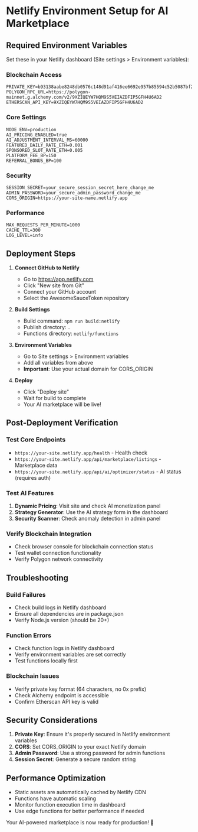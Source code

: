 # Netlify Environment Setup for AI Marketplace

## Required Environment Variables

Set these in your Netlify dashboard (Site settings > Environment variables):

### Blockchain Access
```
PRIVATE_KEY=b93138aabe8248db0576c148d91af416ee6692e957b85594c52b5087bf22af49
POLYGON_RPC_URL=https://polygon-mainnet.g.alchemy.com/v2/9XZIQEYW7HQM9S5VEIAZDFIP5GFH4U6AD2
ETHERSCAN_API_KEY=9XZIQEYW7HQM9S5VEIAZDFIP5GFH4U6AD2
```

### Core Settings
```
NODE_ENV=production
AI_PRICING_ENABLED=true
AI_ADJUSTMENT_INTERVAL_MS=60000
FEATURED_DAILY_RATE_ETH=0.001
SPONSORED_SLOT_RATE_ETH=0.005
PLATFORM_FEE_BP=150
REFERRAL_BONUS_BP=100
```

### Security
```
SESSION_SECRET=your_secure_session_secret_here_change_me
ADMIN_PASSWORD=your_secure_admin_password_change_me
CORS_ORIGIN=https://your-site-name.netlify.app
```

### Performance
```
MAX_REQUESTS_PER_MINUTE=1000
CACHE_TTL=300
LOG_LEVEL=info
```

## Deployment Steps

1. **Connect GitHub to Netlify**
   - Go to https://app.netlify.com
   - Click "New site from Git"
   - Connect your GitHub account
   - Select the AwesomeSauceToken repository

2. **Build Settings**
   - Build command: `npm run build:netlify`
   - Publish directory: `.`
   - Functions directory: `netlify/functions`

3. **Environment Variables**
   - Go to Site settings > Environment variables
   - Add all variables from above
   - **Important**: Use your actual domain for CORS_ORIGIN

4. **Deploy**
   - Click "Deploy site"
   - Wait for build to complete
   - Your AI marketplace will be live!

## Post-Deployment Verification

### Test Core Endpoints
- `https://your-site.netlify.app/health` - Health check
- `https://your-site.netlify.app/api/marketplace/listings` - Marketplace data
- `https://your-site.netlify.app/api/ai/optimizer/status` - AI status (requires auth)

### Test AI Features
1. **Dynamic Pricing**: Visit site and check AI monetization panel
2. **Strategy Generator**: Use the AI strategy form in the dashboard
3. **Security Scanner**: Check anomaly detection in admin panel

### Verify Blockchain Integration
- Check browser console for blockchain connection status
- Test wallet connection functionality
- Verify Polygon network connectivity

## Troubleshooting

### Build Failures
- Check build logs in Netlify dashboard
- Ensure all dependencies are in package.json
- Verify Node.js version (should be 20+)

### Function Errors
- Check function logs in Netlify dashboard
- Verify environment variables are set correctly
- Test functions locally first

### Blockchain Issues
- Verify private key format (64 characters, no 0x prefix)
- Check Alchemy endpoint is accessible
- Confirm Etherscan API key is valid

## Security Considerations

1. **Private Key**: Ensure it's properly secured in Netlify environment variables
2. **CORS**: Set CORS_ORIGIN to your exact Netlify domain
3. **Admin Password**: Use a strong password for admin functions
4. **Session Secret**: Generate a secure random string

## Performance Optimization

- Static assets are automatically cached by Netlify CDN
- Functions have automatic scaling
- Monitor function execution time in dashboard
- Use edge functions for better performance if needed

Your AI-powered marketplace is now ready for production! 🚀
